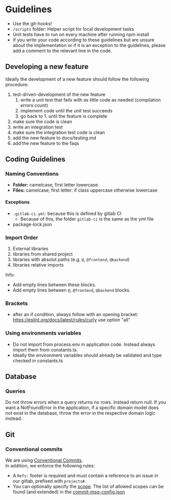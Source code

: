 # Guidelines

- Use the git-hooks!
- `/scripts` folder: Helper script for local development tasks
- Unit tests have to run on every machine after running npm install
- If you write your code according to these guidelines but are unsure about the implementation or if it is an exception to the guidelines, please add a comment to the relevant line in the code.

## Developing a new feature

Ideally the development of a new feature should follow the following procedure:

1. test-driven-development of the new feature
   1. write a unit test that fails with as little code as needed (compilation errors count)
   2. implement code until the unit test succeeds
   3. go back to 1. until the feature is complete
2. make sure the code is clean
3. write an integration test
4. make sure the integration test code is clean
5. add the new feature to docs/testing.md
6. add the new feature to the faqs

## Coding Guidelines

### Naming Conventions

- **Folder:** camelcase, first letter lowercase
- **Files:** camelcase, first letter: if class uppercase otherwise lowercase

#### Exceptions

- `.gitlab-ci.yml`: because this is defined by gitlab CI
  - Because of this, the folder `gitlab-ci` is the same as the yml file
- package-lock.json

### Import Order

1. External libraries
2. libraries from shared project
3. libraries with absolut paths (e.g. `@`, `@frontend`, `@backend`)
4. libraries relative imports

Info:

- Add empty lines between these blocks.
- Add empty lines between `@`, `@frontend`, `@backend` blocks.

### Brackets

- after an if condition, always follow with an opening bracket: <https://eslint.org/docs/latest/rules/curly> use option "all"

### Using environments variables

- Do not import from process.env in application code. Instead always import them from constants.ts.
- Ideally the environment variables should already be validated and type checked in constants.ts

## Database

### Queries

Do not throw errors when a query returns no rows. Instead return null. If you want a NotFoundError in the application, if a specific domain model does not exist in the database, throw the error in the respective domain logic instead.

## Git

### Conventional commits

We are using [Conventional Commits](https://www.conventionalcommits.org/en/v1.0.0/#summary).  
In addition, we enforce the following rules:

- A `Refs:` footer is required and must contain a reference to an issue in our gitlab, prefixed with `projects#`.
- You can optionally specify the [scope](https://www.conventionalcommits.org/en/v1.0.0/#commit-message-with-scope). The list of allowed scopes can be found (and extended) in the [commit-msg-config.json](/.githooks/commit-msg-config.json)
